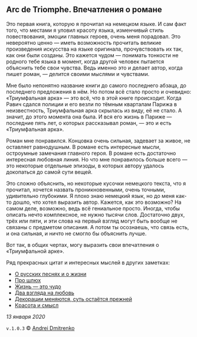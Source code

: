 ## Arc de Triomphe. Впечатления о романе

Это первая книга, которую я прочитал на немецком языке. И сам факт того, что местами я уловил красоту языка, изменчивый стиль повествования, эмоции главных героев, очень меня порадовал. Это невероятно ценно &mdash; иметь возможность прочитать великие произведения искусства на языке оригинала, прочувствовать их так, как они были созданы. Это кажется чудом &mdash; понимать тонкости не родного тебе языка в момент, когда другой человек пытается объяснить тебе свои чувства. Ведь именно это и делает автор, когда пишет роман, &mdash; делится своими мыслями и чувствами.

Мне было непонятно название книги до самого последнего абзаца, до последнего предложения в нём. Но потом всё стало просто и очевидно: &laquo;Триумфальная арка&raquo; &mdash; это всё, что в этой книге происходит. Когда Равич сдался полиции и его везли по тёмным кварталам Парижа в неизвестность, Триумфальная арка скрылась из виду, её не стало. А значит, до этого момента она была. И вся его жизнь в Париже &mdash; последние пять лет, о которых рассказывал роман, &mdash; это и есть &laquo;Триумфальная арка&raquo;.

Роман мне понравился. Концовка очень сильная, задевает за живое, не оставляет равнодушным. В романе есть интересные мысли, остроумные замечания главного героя. В романе есть достаточно интересная любовная линия. Но что мне понравилось больше всего &mdash; это некоторые отдельные эпизоды, в которых автору удалось докопаться до самой сути вещей.

Это сложно объяснить, но некоторые кусочки немецкого текста, что я прочитал, хочется назвать проникновенными, очень точными, удивительно глубокими. Я плохо знаю немецкий язык, но до меня как-то дошло, что хотел выразить автор. Кажется, как это возможно? На самом деле, возможно, ведь всё гениальное просто. Иногда, чтобы описать нечто комплексное, не нужно тысячи слов. Достаточно двух, трёх или пяти, и эти слова на первый взгляд могут быть вообще не связаны с предметом описания. А потом ты осознаешь, что связь есть, и она сильная, и ничто не смогло бы объяснить лучше.

Вот так, в общих чертах, могу выразить свои впечатления о &laquo;Триумфальной арке&raquo;.

Ряд прекрасных цитат и интересных мыслей в других заметках:
- [О русских песнях и о жизни](russians.md)
- [Про шлюх](huren.md)
- [Жизнь &mdash; это чудо](miracle.md)
- [Два взгляда на любовь](liebe.md)
- [Декорации меняются, суть остаётся прежней](decorations.md)
- [Красота и смысл](beauty_and_sense.md)

_13 января 2020_

`v.1.0.3` &copy; [Andrei Dmitrenko](https://admitrenko.github.io/blog)
